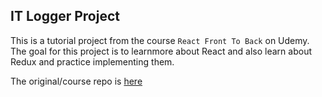 ## IT Logger Project

This is a tutorial project from the course `React Front To Back` on Udemy. The goal for this project is to learnmore about React and also learn about Redux and practice implementing them.

The original/course repo is [here]("https://github.com/bradtraversy/it-logger")

